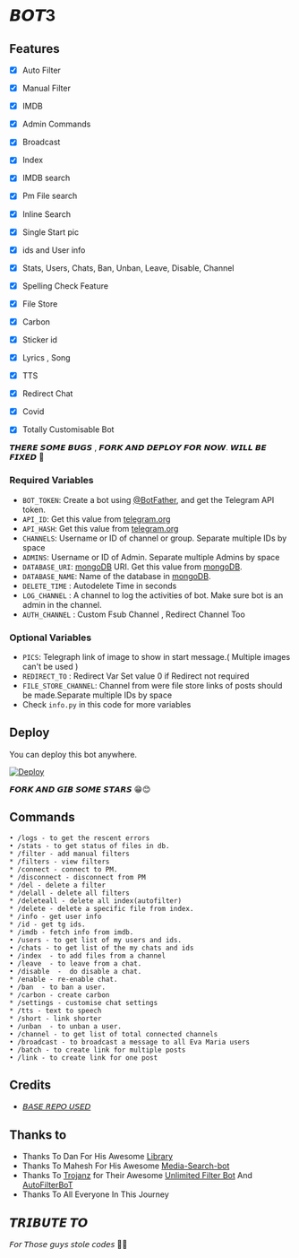 <h1> 𝘽𝙊𝙏3


## Features

- [x] Auto Filter
- [x] Manual Filter
- [x] IMDB
- [x] Admin Commands
- [x] Broadcast
- [x] Index
- [x] IMDB search
- [x] Pm File search
- [x] Inline Search
- [x] Single Start pic
- [x] ids and User info 
- [x] Stats, Users, Chats, Ban, Unban, Leave, Disable, Channel
- [x] Spelling Check Feature
- [x] File Store
- [x] Carbon
- [x] Sticker id
- [x] Lyrics , Song
- [x] TTS
- [x] Redirect Chat
- [x] Covid
- [x] Totally Customisable Bot


𝙏𝙃𝙀𝙍𝙀 𝙎𝙊𝙈𝙀 𝘽𝙐𝙂𝙎 , 𝙁𝙊𝙍𝙆 𝘼𝙉𝘿 𝘿𝙀𝙋𝙇𝙊𝙔 𝙁𝙊𝙍 𝙉𝙊𝙒. 𝙒𝙄𝙇𝙇 𝘽𝙀 𝙁𝙄𝙓𝙀𝘿 🤧

### Required Variables
* `BOT_TOKEN`: Create a bot using [@BotFather](https://telegram.dog/BotFather), and get the Telegram API token.
* `API_ID`: Get this value from [telegram.org](https://my.telegram.org/apps)
* `API_HASH`: Get this value from [telegram.org](https://my.telegram.org/apps)
* `CHANNELS`: Username or ID of channel or group. Separate multiple IDs by space
* `ADMINS`: Username or ID of Admin. Separate multiple Admins by space
* `DATABASE_URI`: [mongoDB](https://www.mongodb.com) URI. Get this value from [mongoDB](https://www.mongodb.com). 
* `DATABASE_NAME`: Name of the database in [mongoDB](https://www.mongodb.com). 
* `DELETE_TIME` : Autodelete Time in seconds 
* `LOG_CHANNEL` : A channel to log the activities of bot. Make sure bot is an admin in the channel.
* `AUTH_CHANNEL` : Custom Fsub Channel , Redirect Channel Too
### Optional Variables
* `PICS`: Telegraph link of image to show in start message.( Multiple images can't be used )
* `REDIRECT_TO` : Redirect Var Set value 0 if Redirect not required
* `FILE_STORE_CHANNEL`: Channel from were file store links of posts should be made.Separate multiple IDs by space
* Check `info.py` in this code for more variables


## Deploy
You can deploy this bot anywhere.

[![Deploy](https://www.herokucdn.com/deploy/button.svg)](https://heroku.com/deploy)</br>


𝙁𝙊𝙍𝙆 𝘼𝙉𝘿 𝙂𝙄𝘽 𝙎𝙊𝙈𝙀 𝙎𝙏𝘼𝙍𝙎 😁😊

## Commands
```
• /logs - to get the rescent errors
• /stats - to get status of files in db.
* /filter - add manual filters
* /filters - view filters
* /connect - connect to PM.
* /disconnect - disconnect from PM
* /del - delete a filter
* /delall - delete all filters
* /deleteall - delete all index(autofilter)
* /delete - delete a specific file from index.
* /info - get user info
* /id - get tg ids.
* /imdb - fetch info from imdb.
• /users - to get list of my users and ids.
• /chats - to get list of the my chats and ids 
• /index  - to add files from a channel
• /leave  - to leave from a chat.
• /disable  -  do disable a chat.
* /enable - re-enable chat.
• /ban  - to ban a user.
* /carbon - create carbon
* /settings - customise chat settings
* /tts - text to speech
* /short - link shorter
• /unban  - to unban a user.
• /channel - to get list of total connected channels
• /broadcast - to broadcast a message to all Eva Maria users
• /batch - to create link for multiple posts
• /link - to create link for one post
```

## Credits 
* [𝘉𝘈𝘚𝘌 𝘙𝘌𝘗𝘖 𝘜𝘚𝘌𝘋](https://github.com/EvamariaTG/EvaMaria)

## Thanks to 
 - Thanks To Dan For His Awesome [Library](https://github.com/pyrogram/pyrogram)
 - Thanks To Mahesh For His Awesome [Media-Search-bot](https://github.com/Mahesh0253/Media-Search-bot)
 - Thanks To [Trojanz](https://github.com/trojanzhex) for Their Awesome [Unlimited Filter Bot](https://github.com/TroJanzHEX/Unlimited-Filter-Bot) And [AutoFilterBoT](https://github.com/trojanzhex/auto-filter-bot)
 - Thanks To All Everyone In This Journey


## 𝙏𝙍𝙄𝘽𝙐𝙏𝙀 𝙏𝙊

𝘍𝘰𝘳 𝘛𝘩𝘰𝘴𝘦 𝘨𝘶𝘺𝘴 𝘴𝘵𝘰𝘭𝘦 𝘤𝘰𝘥𝘦𝘴 🥲🤧

